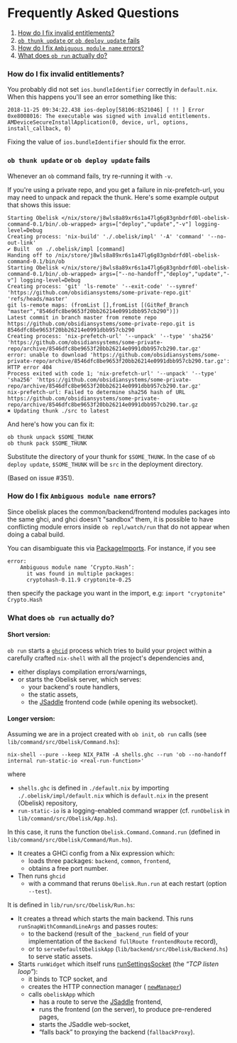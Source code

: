 # Frequently Asked Questions

1. [How do I fix invalid entitlements?  ](#how-do-i-fix-invalid-entitlements)
1. [`ob thunk update` or `ob deploy update` fails](#ob-thunk-update-or-ob-deploy-update-fails)
1. [How do I fix `Ambiguous module name` errors?](#how-do-i-fix-ambiguous-module-name-errors)
1. [What does `ob run` actually do?](#what-does-ob-run-actually-do)

### How do I fix invalid entitlements?

You probably did not set `ios.bundleIdentifier` correctly in `default.nix`.
When this happens you'll see an error something like this:

```
2018-11-25 09:34:22.438 ios-deploy[58106:8521046] [ !! ] Error 0xe8008016: The executable was signed with invalid entitlements. AMDeviceSecureInstallApplication(0, device, url, options, install_callback, 0)
```

Fixing the value of `ios.bundleIdentifier` should fix the error.

### `ob thunk update` or `ob deploy update` fails
Whenever an `ob` command fails, try re-running it with `-v`.

If you're using a private repo, and you get a failure in nix-prefetch-url, you may need to unpack and repack the thunk.  Here's some example output that shows this issue:

```
Starting Obelisk </nix/store/j8wls8a89xr6s1a47lg6g83gnbdrfd0l-obelisk-command-0.1/bin/.ob-wrapped> args=["deploy","update","-v"] logging-level=Debug
Creating process: 'nix-build' './.obelisk/impl' '-A' 'command' '--no-out-link'
✔ Built  on ./.obelisk/impl [command]
Handing off to /nix/store/j8wls8a89xr6s1a47lg6g83gnbdrfd0l-obelisk-command-0.1/bin/ob
Starting Obelisk </nix/store/j8wls8a89xr6s1a47lg6g83gnbdrfd0l-obelisk-command-0.1/bin/.ob-wrapped> args=["--no-handoff","deploy","update","-v"] logging-level=Debug
Creating process: 'git' 'ls-remote' '--exit-code' '--symref' 'https://github.com/obsidiansystems/some-private-repo.git' 'refs/heads/master'
git ls-remote maps: (fromList [],fromList [(GitRef_Branch "master","8546dfc8be9653f20bb26214e0991dbb957cb290")])
Latest commit in branch master from remote repo https://github.com/obsidiansystems/some-private-repo.git is 8546dfc8be9653f20bb26214e0991dbb957cb290
Creating process: 'nix-prefetch-url' '--unpack' '--type' 'sha256' 'https://github.com/obsidiansystems/some-private-repo/archive/8546dfc8be9653f20bb26214e0991dbb957cb290.tar.gz'
error: unable to download 'https://github.com/obsidiansystems/some-private-repo/archive/8546dfc8be9653f20bb26214e0991dbb957cb290.tar.gz': HTTP error 404
Process exited with code 1; 'nix-prefetch-url' '--unpack' '--type' 'sha256' 'https://github.com/obsidiansystems/some-private-repo/archive/8546dfc8be9653f20bb26214e0991dbb957cb290.tar.gz'
nix-prefetch-url: Failed to determine sha256 hash of URL https://github.com/obsidiansystems/some-private-repo/archive/8546dfc8be9653f20bb26214e0991dbb957cb290.tar.gz
✖ Updating thunk ./src to latest
```

And here's how you can fix it:

```
ob thunk unpack $SOME_THUNK
ob thunk pack $SOME_THUNK
```
Substitute the directory of your thunk for `$SOME_THUNK`.  In the case of `ob deploy update`, `$SOME_THUNK` will be `src` in the deployment directory.

(Based on issue #351).

### How do I fix `Ambiguous module name` errors?
Since obelisk places the common/backend/frontend modules packages into the same ghci, and ghci doesn't "sandbox" them, it is possible to have conflicting module errors inside `ob repl/watch/run` that do not appear when doing a cabal build.

You can disambiguate this via [PackageImports](https://downloads.haskell.org/~ghc/latest/docs/html/users_guide/glasgow_exts.html#package-qualified-imports). For instance, if you see
```
error:
    Ambiguous module name ‘Crypto.Hash’:
      it was found in multiple packages:
      cryptohash-0.11.9 cryptonite-0.25
```
then specify the package you want in the import, e.g:
`import "cryptonite" Crypto.Hash`


### What does `ob run` actually do?


#### Short version:

`ob run` starts a [`ghcid`](https://github.com/ndmitchell/ghcid) process which
tries to build your project within a carefully crafted `nix-shell` with all the
project's dependencies and,

* either displays compilation errors/warnings,
* or starts the Obelisk server, which serves:
     * your backend's route handlers,
     * the static assets,
     * the [JSaddle](https://github.com/ghcjs/jsaddle) frontend code (while opening its websocket).

#### Longer version:

Assuming we are in a project created with `ob init`, `ob run` calls (see
`lib/command/src/Obelisk/Command.hs`):

    nix-shell --pure --keep NIX_PATH -A shells.ghc --run 'ob --no-handoff internal run-static-io <real-run-function>'

where

* `shells.ghc` is defined in `./default.nix` by importing `./.obelisk/impl/default.nix` which
   is `default.nix` in the present (Obelisk) repository,
* `run-static-io` is a logging-enabled command wrapper
   (cf. `runObelisk` in `lib/command/src/Obelisk/App.hs`).

In this case, it runs the function `Obelisk.Command.Command.run` (defined in
`lib/command/src/Obelisk/Command/Run.hs`).

* It creates a GHCi config from a Nix expression which:
    * loads three packages: `backend`, `common`, `frontend`,
    * obtains a free port number.
* Then runs `ghcid`
    * with a command that reruns `Obelisk.Run.run` at each restart (option
      `--test`).

It is defined in `lib/run/src/Obelisk/Run.hs`:

* It creates a thread which starts the main backend.
  This runs `runSnapWithCommandLineArgs` and passes routes:
    * to the backend (result of the `_backend_run` field of your
      implementation of the `Backend fullRoute frontendRoute` record),
    * or to `serveDefaultObeliskApp` (`lib/backend/src/Obelisk/Backend.hs`) to
      serve static assets.
* Starts `runWidget`
  which itself runs
  [runSettingsSocket](https://hackage.haskell.org/package/warp-3.2.26/docs/Network-Wai-Handler-Warp.html#v:runSettingsSocket)
  (the *“TCP listen loop”*):
    * it binds to TCP socket, and
    * creates the HTTP connection manager
      ( [`newManager`](https://hackage.haskell.org/package/http-client-0.6.3/docs/Network-HTTP-Client.html#v:newManager))
    * calls `obeliskApp` which
        * has a route to serve the [JSaddle](https://github.com/ghcjs/jsaddle) frontend,
        * runs the frontend (*on* the server), to produce pre-rendered pages,
        * starts the JSaddle web-socket,
        * “falls back” to proxying the backend (`fallbackProxy`).
